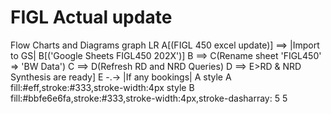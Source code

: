 # FIGL Actual update
Flow Charts and Diagrams
graph LR
    A[(FIGL 450 excel update)]
    ==> |Import to GS| B[('Google Sheets FIGL450 202X')]
    B ==> C(Rename sheet 'FIGL450' => 'BW Data')
    C ==> D(Refresh RD and NRD Queries)
    D ==> E>RD & NRD Synthesis are ready]
    E -.-> |If any bookings| A
    style A fill:#eff,stroke:#333,stroke-width:4px
    style B fill:#bbfe6e6fa,stroke:#333,stroke-width:4px,stroke-dasharray: 5 5
